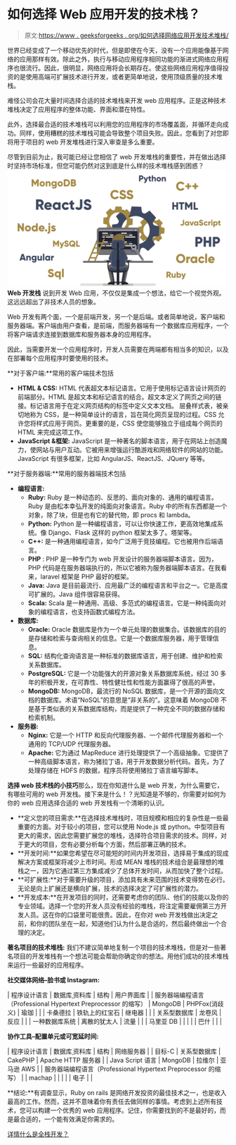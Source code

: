 # 如何选择 Web 应用开发的技术栈？

> 原文:[https://www . geeksforgeeks . org/如何选择网络应用开发技术堆栈/](https://www.geeksforgeeks.org/how-to-choose-a-technology-stack-for-web-application-development/)

世界已经变成了一个移动优先的时代，但是即使在今天，没有一个应用能像基于网络的应用那样有效。除此之外，执行与移动应用程序相同功能的渐进式网络应用程序也很流行。因此，很明显，网络应用将会长期存在。使这些网络应用程序值得投资的是使用高端可扩展技术进行开发，或者更简单地说，使用顶级质量的技术堆栈。

难怪公司会花大量时间选择合适的技术堆栈来开发 web 应用程序。正是这种技术堆栈决定了应用程序的整体功能、界面和潜在特性。

此外，选择最合适的技术堆栈可以利用您的应用程序的市场覆盖面，并循环走向成功。同样，使用糟糕的技术堆栈可能会导致整个项目失败。因此，您看到了对您即将用于项目的 web 开发堆栈进行深入审查是多么重要。

尽管到目前为止，我可能已经让您相信了 web 开发堆栈的重要性，并在做出选择时坚持市场标准，但您可能仍然对这到底是什么样的技术堆栈感到困惑？
![](img/6567043ac9a5f972c74e5270fbed6833.png)
**Web 开发栈**
说到开发 Web 应用，不仅仅是集成一个想法，给它一个视觉外观。这远远超出了非技术人员的想象。

Web 开发有两个面，一个是前端开发，另一个是后端。或者简单地说，客户端和服务器端。客户端由用户查看，是前端，而服务器端有一个数据库应用程序，一个将客户端请求连接到数据库和服务器本身的应用程序。

因此，当需要开发一个应用程序时，开发人员需要在两端都有相当多的知识，以及在部署每个应用程序时要使用的技术。

**对于客户端:**常用的客户端技术包括

*   **HTML & CSS:** HTML 代表超文本标记语言。它用于使用标记语言设计网页的前端部分。HTML 是超文本和标记语言的结合。超文本定义了网页之间的链接。标记语言用于在定义网页结构的标签中定义文本文档。
    层叠样式表，被亲切地称为 CSS，是一种简单设计的语言，旨在简化网页呈现的过程。CSS 允许您将样式应用于网页。更重要的是，CSS 使您能够独立于组成每个网页的 HTML 来完成这项工作。
*   **JavaScript &框架:** JavaScript 是一种著名的脚本语言，用于在网站上创造魔力，使网站与用户互动。它被用来增强运行酷游戏和网络软件的网站的功能。JavaScript 有很多框架，比如 AngularJS、ReactJS、JQuery 等等。

**对于服务器端:**常用的服务器端技术包括

*   **编程语言:**
    *   **Ruby:** Ruby 是一种动态的、反思的、面向对象的、通用的编程语言。Ruby 是由松本幸弘开发的纯面向对象语言。Ruby 中的所有东西都是一个对象，除了块，但是也有它的替代物，即 procs 和 lambda。
    *   **Python:** Python 是一种编程语言，可以让你快速工作，更高效地集成系统。像 Django、Flask 这样的 python 框架太多了。塔架等。
    *   **C++:** 是一种通用编程语言，如今广泛用于竞技编程。它也被用作后端语言。
    *   **PHP** : PHP 是一种专门为 web 开发设计的服务器端脚本语言。因为，PHP 代码是在服务器端执行的，所以它被称为服务器端脚本语言。在我看来，laravel 框架是 PHP 最好的框架。
    *   **Java:** Java 是目前最流行、应用最广泛的编程语言和平台之一。它是高度可扩展的。Java 组件很容易获得。
    *   **Scala:** Scala 是一种通用、高级、多范式的编程语言。它是一种纯面向对象的编程语言，也支持函数式编程方法。
*   **数据库:**
    *   **Oracle:** Oracle 数据库是作为一个单元处理的数据集合。该数据库的目的是存储和检索与查询相关的信息。它是一个数据库服务器，用于管理信息。
    *   **SQL:** 结构化查询语言是一种标准的数据库语言，用于创建、维护和检索关系数据库。
    *   **PostgreSQL:** 它是一个功能强大的开源对象关系数据库系统，经过 30 多年的积极开发，在可靠性、特性健壮性和性能方面赢得了很高的声誉。
    *   **MongoDB:** MongoDB，最流行的 NoSQL 数据库，是一个开源的面向文档的数据库。术语“NoSQL”的意思是“非关系的”。这意味着 MongoDB 不是基于类似表的关系数据库结构，而是提供了一种完全不同的数据存储和检索机制。
*   **服务器:**
    *   **Nginx:** 它是一个 HTTP 和反向代理服务器、一个邮件代理服务器和一个通用的 TCP/UDP 代理服务器。
    *   **Apache:** 它为通过 MapReduce 进行处理提供了一个高级抽象。它提供了一种高级脚本语言，称为猪拉丁语，用于开发数据分析代码。首先，为了处理存储在 HDFS 的数据，程序员将使用猪拉丁语言编写脚本。

**选择 web 技术栈的小技巧**那么，现在你知道什么是 web 开发，为什么需要它，有哪些可用的 web 开发栈。接下来是什么！？光知道是不够的，你需要对如何为你的 web 应用选择合适的 web 开发栈有一个清晰的认识。

*   **定义您的项目需求:**在选择技术堆栈时，项目规模和相应的复杂性是一些最重要的方面。对于较小的项目，您可以使用 Node.js 或 python。中型项目有更大的需求，因此您需要扩展您的堆栈，选择符合项目需求的技术。同样，对于更大的项目，您有必要分析每个方面，然后部署正确的技术。
*   **开发时间:**如果您希望在尽可能短的时间内开发项目，选择易于集成的现成解决方案或框架将减少上市时间。形成 MEAN 堆栈的技术组合是最理想的堆栈之一，因为它通过第三方集成减少了总体开发时间，从而加快了整个过程。
*   **可扩展性:**对于需要升级的项目，添加具有未来范围的技术变得势在必行。无论是向上扩展还是横向扩展，技术的选择决定了可扩展性的潜力。
*   **开发成本:**在开发项目的同时，还需要考虑你的团队、他们的技能以及你的专业领域。选择一个您的开发人员没有经验的堆栈，将注定需要雇佣第三方开发人员。这在你的口袋里可能很贵。因此，在你对 web 开发栈做出决定之前，和你的团队坐在一起，知道他们认为什么是合适的，然后最终做出一个合理的决定。

**著名项目的技术堆栈:**
我们不建议简单地复制一个项目的技术堆栈，但是对一些著名项目的开发堆栈有一个想法可能会帮助你确定你的想法。用他们成功的技术堆栈来运行一些最好的应用程序。

**社交媒体网络–脸书或 Instagram:**

| 程序设计语言 | 数据库ˌ资料库 | 结构 | 用户界面库 |
| 服务器端编程语言（Professional Hypertext Preprocessor 的缩写） | MongoDB | PHPFox(消歧义) | 瑜珈 |
|  | 卡桑德拉 | 铁轨上的红宝石 | 继电器 |
|  | 关系型数据库 | 龙卷风 | 反应 |
|  | 一种数据库系统 | 离散的犹太人 | 流量 |
|  | 马里亚 DB |  |  |
|  | 巴什 |  |  |

**协作工具–配置单元或可宽延时间:**

| 程序设计语言 | 数据库ˌ资料库 | 结构 | 网络服务器 |
| 目标-C | 关系型数据库 | CakePHP | Apache HTTP 服务器 |
| Java Script 语言 | MongoDB | 拉维尔 | 亚马逊 AWS |
| 服务器端编程语言（Professional Hypertext Preprocessor 的缩写） |  | machap |  |
|  |  | 电子 |  |

**结论:**有调查显示，Ruby on rails 是网络开发投资的最佳技术之一，也是收入最高的工作。然而，这并不意味着你有责任去做同样的事情。考虑到上述所有技术，您可以构建一个优秀的 web 应用程序。记住，你需要找到的不是最好的，而是最合适的，一个能有效满足你需求的。

[详情什么是全栈开发？](https://www.geeksforgeeks.org/what-is-full-stack-development/)